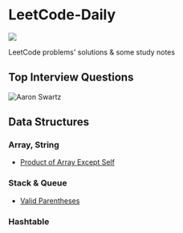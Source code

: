 # LeetCode-Daily


[![](https://img.shields.io/badge/LeetCode-Daily-orange?style=flat-square)](https://github.com/ceezyyy/LeetCode-daily)

LeetCode problems' solutions &amp; some study notes

## Top Interview Questions
![Aaron Swartz](https://github.com/ceezyyy/LeetCode-daily/blob/master/pics/INTERVIEW.png)





## Data Structures

### Array, String

- [Product of Array Except Self](https://github.com/ceezyyy/LeetCode-daily/blob/master/INTERVIEW/Array%2C%20String/ProductofArrayExceptSelf/notes/ProductofArrayExceptSelf.md)


### Stack & Queue

- [Valid Parentheses](https://github.com/ceezyyy/LeetCode-daily/blob/master/INTERVIEW/Stack%20%26%20Queue/ValidParentheses/notes/Valid%20Parentheses.md)

### Hashtable



